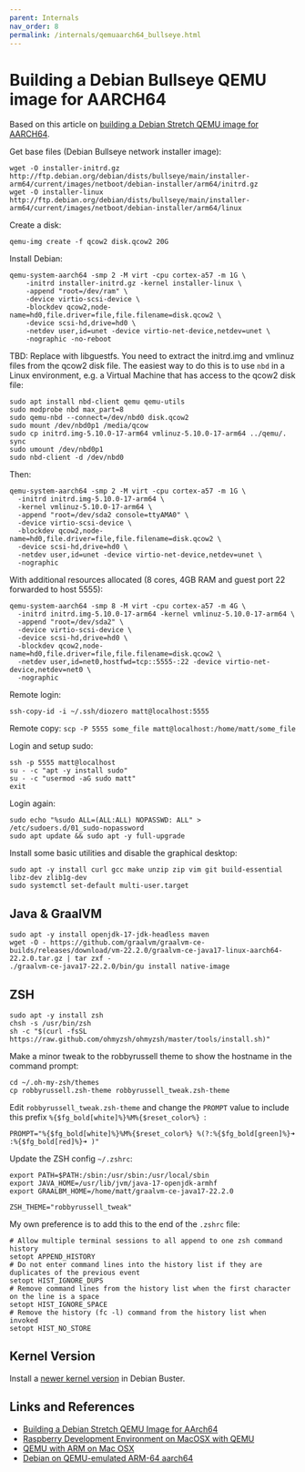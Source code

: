 ```yaml
---
parent: Internals
nav_order: 8
permalink: /internals/qemuaarch64_bullseye.html
---
```


# Building a Debian Bullseye QEMU image for AARCH64

Based on this article on [building a Debian Stretch QEMU image for AARCH64](https://blahcat.github.io/2018/01/07/building-a-debian-stretch-qemu-image-for-aarch64/).

Get base files (Debian Bullseye network installer image):

```shell
wget -O installer-initrd.gz http://ftp.debian.org/debian/dists/bullseye/main/installer-arm64/current/images/netboot/debian-installer/arm64/initrd.gz
wget -O installer-linux http://ftp.debian.org/debian/dists/bullseye/main/installer-arm64/current/images/netboot/debian-installer/arm64/linux
```

Create a disk:

```shell
qemu-img create -f qcow2 disk.qcow2 20G
```

Install Debian:

```shell
qemu-system-aarch64 -smp 2 -M virt -cpu cortex-a57 -m 1G \
    -initrd installer-initrd.gz -kernel installer-linux \
    -append "root=/dev/ram" \
    -device virtio-scsi-device \
    -blockdev qcow2,node-name=hd0,file.driver=file,file.filename=disk.qcow2 \
    -device scsi-hd,drive=hd0 \
    -netdev user,id=unet -device virtio-net-device,netdev=unet \
    -nographic -no-reboot
```

TBD: Replace with libguestfs.
You need to extract the initrd.img and vmlinuz files from the qcow2 disk file.
The easiest way to do this is to use `nbd` in a Linux environment,
e.g. a Virtual Machine that has access to the qcow2 disk file:

```shell
sudo apt install nbd-client qemu qemu-utils
sudo modprobe nbd max_part=8
sudo qemu-nbd --connect=/dev/nbd0 disk.qcow2
sudo mount /dev/nbd0p1 /media/qcow
sudo cp initrd.img-5.10.0-17-arm64 vmlinuz-5.10.0-17-arm64 ../qemu/.
sync
sudo umount /dev/nbd0p1
sudo nbd-client -d /dev/nbd0
```

Then:

```shell
qemu-system-aarch64 -smp 2 -M virt -cpu cortex-a57 -m 1G \
  -initrd initrd.img-5.10.0-17-arm64 \
  -kernel vmlinuz-5.10.0-17-arm64 \
  -append "root=/dev/sda2 console=ttyAMA0" \
  -device virtio-scsi-device \
  -blockdev qcow2,node-name=hd0,file.driver=file,file.filename=disk.qcow2 \
  -device scsi-hd,drive=hd0 \
  -netdev user,id=unet -device virtio-net-device,netdev=unet \
  -nographic
```

With additional resources allocated (8 cores, 4GB RAM and guest port 22 forwarded to host 5555):

```
qemu-system-aarch64 -smp 8 -M virt -cpu cortex-a57 -m 4G \
  -initrd initrd.img-5.10.0-17-arm64 -kernel vmlinuz-5.10.0-17-arm64 \
  -append "root=/dev/sda2" \
  -device virtio-scsi-device \
  -device scsi-hd,drive=hd0 \
  -blockdev qcow2,node-name=hd0,file.driver=file,file.filename=disk.qcow2 \
  -netdev user,id=net0,hostfwd=tcp::5555-:22 -device virtio-net-device,netdev=net0 \
  -nographic
```

Remote login:

```shell
ssh-copy-id -i ~/.ssh/diozero matt@localhost:5555
```

Remote copy: `scp -P 5555 some_file matt@localhost:/home/matt/some_file`

Login and setup sudo:

```shell
ssh -p 5555 matt@localhost
su - -c "apt -y install sudo"
su - -c "usermod -aG sudo matt"
exit
```

Login again:

```shell
sudo echo "%sudo ALL=(ALL:ALL) NOPASSWD: ALL" > /etc/sudoers.d/01_sudo-nopassword
sudo apt update && sudo apt -y full-upgrade
```

Install some basic utilities and disable the graphical desktop:

```shell
sudo apt -y install curl gcc make unzip zip vim git build-essential libz-dev zlib1g-dev
sudo systemctl set-default multi-user.target
```

## Java & GraalVM

```shell
sudo apt -y install openjdk-17-jdk-headless maven
wget -O - https://github.com/graalvm/graalvm-ce-builds/releases/download/vm-22.2.0/graalvm-ce-java17-linux-aarch64-22.2.0.tar.gz | tar zxf -
./graalvm-ce-java17-22.2.0/bin/gu install native-image
```

## ZSH

```shell
sudo apt -y install zsh
chsh -s /usr/bin/zsh
sh -c "$(curl -fsSL https://raw.github.com/ohmyzsh/ohmyzsh/master/tools/install.sh)"
```

Make a minor tweak to the robbyrussell theme to show the hostname in the command prompt:

```shell
cd ~/.oh-my-zsh/themes
cp robbyrussell.zsh-theme robbyrussell_tweak.zsh-theme
```

Edit `robbyrussell_tweak.zsh-theme` and change the `PROMPT` value to include this prefix `%{$fg_bold[white]%}%M%{$reset_color%} `:

```
PROMPT="%{$fg_bold[white]%}%M%{$reset_color%} %(?:%{$fg_bold[green]%}➜ :%{$fg_bold[red]%}➜ )"
```

Update the ZSH config `~/.zshrc`:

```
export PATH=$PATH:/sbin:/usr/sbin:/usr/local/sbin
export JAVA_HOME=/usr/lib/jvm/java-17-openjdk-armhf
export GRAALBM_HOME=/home/matt/graalvm-ce-java17-22.2.0

ZSH_THEME="robbyrussell_tweak"
```

My own preference is to add this to the end of the `.zshrc` file:

```
# Allow multiple terminal sessions to all append to one zsh command history
setopt APPEND_HISTORY
# Do not enter command lines into the history list if they are duplicates of the previous event
setopt HIST_IGNORE_DUPS
# Remove command lines from the history list when the first character on the line is a space
setopt HIST_IGNORE_SPACE
# Remove the history (fc -l) command from the history list when invoked
setopt HIST_NO_STORE
```

## Kernel Version

Install a [newer kernel version](https://jensd.be/968/linux/install-a-newer-kernel-in-debian-10-buster-stable) in Debian Buster.

## Links and References

* [Building a Debian Stretch QEMU Image for AArch64](https://blahcat.github.io/2018/01/07/building-a-debian-stretch-qemu-image-for-aarch64/)
* [Raspberry Development Environment on MacOSX with QEMU](https://florianmuller.com/raspberry-development-environment-on-macosx-with-qemu)
* [QEMU with ARM on Mac OSX](https://gist.github.com/humbertodias/6237f80df9a4bccf98be298057a82cf2)
* [Debian on QEMU-emulated ARM-64 aarch64](http://phwl.org/2022/qemu-aarch64-debian/)
